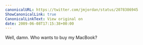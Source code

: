 ```yaml
---
canonicalURL: https://twitter.com/jmjordan/status/2078386945
ShowCanonicalLink: true
CanonicalLinkText: View original on
date: 2009-06-08T17:15:38+00:00
---
```

Well, damn. Who wants to buy my MacBook?